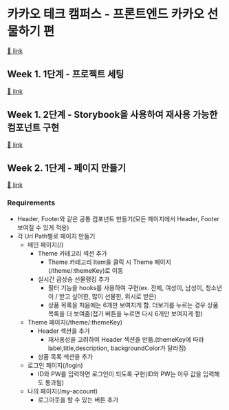# 카카오 테크 캠퍼스 - 프론트엔드 카카오 선물하기 편

[🔗 link](https://edu.nextstep.camp/s/hazAC9xa)

## Week 1. 1단계 - 프로젝트 세팅

[🔗 link](https://edu.nextstep.camp/s/hazAC9xa/ls/QzgHvzRM)

## Week 1. 2단계 - Storybook을 사용하여 재사용 가능한 컴포넌트 구현

[🔗 link](https://edu.nextstep.camp/s/hazAC9xa/ls/4wYFPW1K)

## Week 2. 1단계 - 페이지 만들기

[🔗 link](https://edu.nextstep.camp/s/hazAC9xa/ls/QzV1ncxk)

### Requirements

- Header, Footer와 같은 공통 컴포넌트 만들기(모든 페이지에서 Header, Footer 보여질 수 있게 적용)
- 각 Url Path별로 페이지 만들기
    - 메인 페이지(/)
        - Theme 카테고리 섹션 추가
            - Theme 카테고리 Item을 클릭 시 Theme 페이지(/theme/:themeKey)로 이동
        - 실시간 급상승 선물랭킹 추가
            - 필터 기능을 hooks를 사용하여 구현(ex. 전체, 여성이, 남성이, 청소년이 / 받고 싶어한, 많이 선물한, 위시로 받은)
            - 상품 목록을 처음에는 6개만 보여지게 함. 더보기를 누르는 경우 상품 목록을 더 보여줌(접기 버튼을 누르면 다시 6개만 보여지게 함)
    - Theme 페이지(/theme/:themeKey)
        - Header 섹션을 추가
            - 재사용성을 고려하여 Header 섹션을 만듦.(themeKey에 따라 label,title,description, backgroundColor가 달라짐)
        - 상품 목록 섹션을 추가
    - 로그인 페이지(/login)
        - ID와 PW를 입력하면 로그인이 되도록 구현(ID와 PW는 아무 값을 입력해도 통과됨)
    - 나의 페이지(/my-account)
        - 로그아웃을 할 수 있는 버튼 추가
